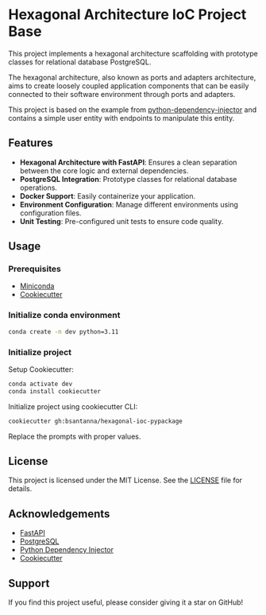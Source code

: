 # Hexagonal Architecture IoC Project Base

This project implements a hexagonal architecture scaffolding with prototype classes for relational database PostgreSQL.

The hexagonal architecture, also known as ports and adapters architecture, aims to create loosely coupled application components that can be easily connected to their software environment through ports and adapters.

This project is based on the example from [python-dependency-injector](https://python-dependency-injector.ets-labs.org/examples/fastapi-sqlalchemy.html) and contains a simple user entity with endpoints to manipulate this entity.

## Features

- **Hexagonal Architecture with FastAPI**: Ensures a clean separation between the core logic and external dependencies.
- **PostgreSQL Integration**: Prototype classes for relational database operations.
- **Docker Support**: Easily containerize your application.
- **Environment Configuration**: Manage different environments using configuration files.
- **Unit Testing**: Pre-configured unit tests to ensure code quality.

## Usage

### Prerequisites

- [Miniconda](https://docs.conda.io/en/latest/miniconda.html)
- [Cookiecutter](https://www.cookiecutter.io/)

### Initialize conda environment

```bash
conda create -n dev python=3.11
```

### Initialize project

Setup Cookiecutter:

```bash
conda activate dev
conda install cookiecutter
```

Initialize project using cookiecutter CLI:

```bash
cookiecutter gh:bsantanna/hexagonal-ioc-pypackage
```

Replace the prompts with proper values.

## License

This project is licensed under the MIT License. See the [LICENSE](LICENSE) file for details.

## Acknowledgements

- [FastAPI](https://fastapi.tiangolo.com/)
- [PostgreSQL](https://www.postgresql.org/)
- [Python Dependency Injector](https://python-dependency-injector.ets-labs.org/)
- [Cookiecutter](https://www.cookiecutter.io/)

## Support

If you find this project useful, please consider giving it a star on GitHub!

